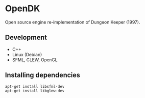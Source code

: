 OpenDK
======

Open source engine re-implementation of Dungeon Keeper (1997).

Development
-----------

 - C++
 - Linux (Debian)
 - SFML, GLEW, OpenGL

Installing dependencies
-----------------------

    apt-get install libsfml-dev
    apt-get install libglew-dev
